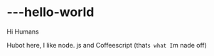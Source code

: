 # ---hello-world

Hi Humans

Hubot here, I like node. js and Coffeescript (that`s what I`m nade off)
